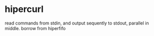 # hipercurl
read commands from stdin, and output sequently to stdout, parallel in middle. borrow from hiperfifo
